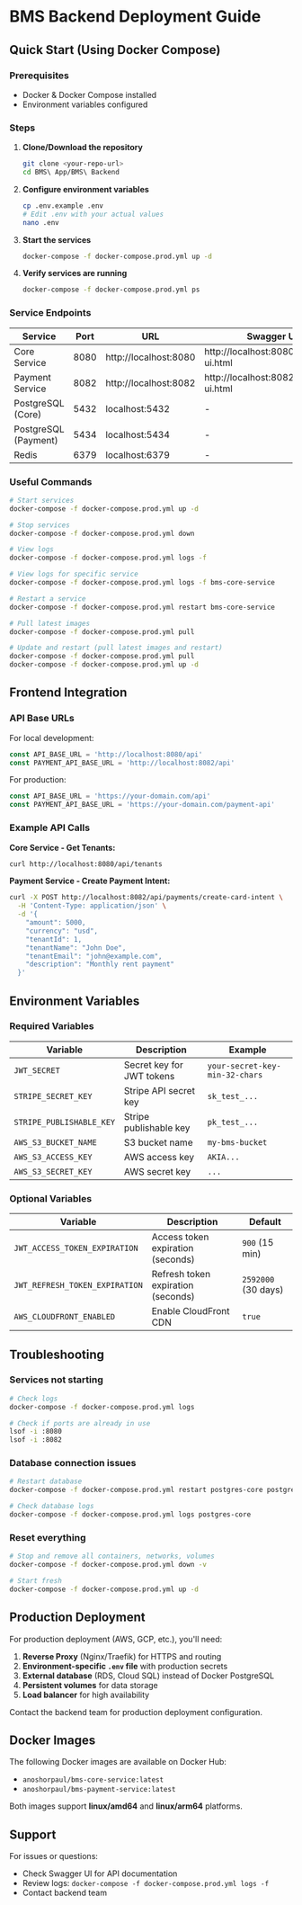# BMS Backend Deployment Guide

## Quick Start (Using Docker Compose)

### Prerequisites
- Docker & Docker Compose installed
- Environment variables configured

### Steps

1. **Clone/Download the repository**
   ```bash
   git clone <your-repo-url>
   cd BMS\ App/BMS\ Backend
   ```

2. **Configure environment variables**
   ```bash
   cp .env.example .env
   # Edit .env with your actual values
   nano .env
   ```

3. **Start the services**
   ```bash
   docker-compose -f docker-compose.prod.yml up -d
   ```

4. **Verify services are running**
   ```bash
   docker-compose -f docker-compose.prod.yml ps
   ```

### Service Endpoints

| Service | Port | URL | Swagger UI |
|---------|------|-----|------------|
| Core Service | 8080 | http://localhost:8080 | http://localhost:8080/swagger-ui.html |
| Payment Service | 8082 | http://localhost:8082 | http://localhost:8082/swagger-ui.html |
| PostgreSQL (Core) | 5432 | localhost:5432 | - |
| PostgreSQL (Payment) | 5434 | localhost:5434 | - |
| Redis | 6379 | localhost:6379 | - |

### Useful Commands

```bash
# Start services
docker-compose -f docker-compose.prod.yml up -d

# Stop services
docker-compose -f docker-compose.prod.yml down

# View logs
docker-compose -f docker-compose.prod.yml logs -f

# View logs for specific service
docker-compose -f docker-compose.prod.yml logs -f bms-core-service

# Restart a service
docker-compose -f docker-compose.prod.yml restart bms-core-service

# Pull latest images
docker-compose -f docker-compose.prod.yml pull

# Update and restart (pull latest images and restart)
docker-compose -f docker-compose.prod.yml pull
docker-compose -f docker-compose.prod.yml up -d
```

## Frontend Integration

### API Base URLs

For local development:
```javascript
const API_BASE_URL = 'http://localhost:8080/api'
const PAYMENT_API_BASE_URL = 'http://localhost:8082/api'
```

For production:
```javascript
const API_BASE_URL = 'https://your-domain.com/api'
const PAYMENT_API_BASE_URL = 'https://your-domain.com/payment-api'
```

### Example API Calls

**Core Service - Get Tenants:**
```bash
curl http://localhost:8080/api/tenants
```

**Payment Service - Create Payment Intent:**
```bash
curl -X POST http://localhost:8082/api/payments/create-card-intent \
  -H 'Content-Type: application/json' \
  -d '{
    "amount": 5000,
    "currency": "usd",
    "tenantId": 1,
    "tenantName": "John Doe",
    "tenantEmail": "john@example.com",
    "description": "Monthly rent payment"
  }'
```

## Environment Variables

### Required Variables

| Variable | Description | Example |
|----------|-------------|---------|
| `JWT_SECRET` | Secret key for JWT tokens | `your-secret-key-min-32-chars` |
| `STRIPE_SECRET_KEY` | Stripe API secret key | `sk_test_...` |
| `STRIPE_PUBLISHABLE_KEY` | Stripe publishable key | `pk_test_...` |
| `AWS_S3_BUCKET_NAME` | S3 bucket name | `my-bms-bucket` |
| `AWS_S3_ACCESS_KEY` | AWS access key | `AKIA...` |
| `AWS_S3_SECRET_KEY` | AWS secret key | `...` |

### Optional Variables

| Variable | Description | Default |
|----------|-------------|---------|
| `JWT_ACCESS_TOKEN_EXPIRATION` | Access token expiration (seconds) | `900` (15 min) |
| `JWT_REFRESH_TOKEN_EXPIRATION` | Refresh token expiration (seconds) | `2592000` (30 days) |
| `AWS_CLOUDFRONT_ENABLED` | Enable CloudFront CDN | `true` |

## Troubleshooting

### Services not starting
```bash
# Check logs
docker-compose -f docker-compose.prod.yml logs

# Check if ports are already in use
lsof -i :8080
lsof -i :8082
```

### Database connection issues
```bash
# Restart database
docker-compose -f docker-compose.prod.yml restart postgres-core postgres-payment

# Check database logs
docker-compose -f docker-compose.prod.yml logs postgres-core
```

### Reset everything
```bash
# Stop and remove all containers, networks, volumes
docker-compose -f docker-compose.prod.yml down -v

# Start fresh
docker-compose -f docker-compose.prod.yml up -d
```

## Production Deployment

For production deployment (AWS, GCP, etc.), you'll need:

1. **Reverse Proxy** (Nginx/Traefik) for HTTPS and routing
2. **Environment-specific `.env` file** with production secrets
3. **External database** (RDS, Cloud SQL) instead of Docker PostgreSQL
4. **Persistent volumes** for data storage
5. **Load balancer** for high availability

Contact the backend team for production deployment configuration.

## Docker Images

The following Docker images are available on Docker Hub:

- `anoshorpaul/bms-core-service:latest`
- `anoshorpaul/bms-payment-service:latest`

Both images support **linux/amd64** and **linux/arm64** platforms.

## Support

For issues or questions:
- Check Swagger UI for API documentation
- Review logs: `docker-compose -f docker-compose.prod.yml logs -f`
- Contact backend team

